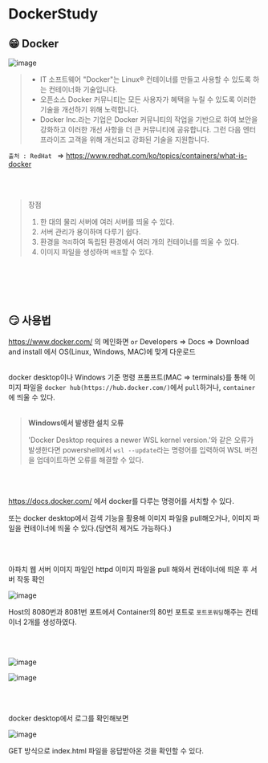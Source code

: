 # DockerStudy


## 😁 Docker

![image](https://github.com/heohgoo/DockerStudy/assets/95553132/9f0e2528-73ce-4d0f-b8c7-3d50f4ff3de0)


> * IT 소프트웨어 "Docker"는 Linux® 컨테이너를 만들고 사용할 수 있도록 하는 컨테이너화 기술입니다.
> * 오픈소스 Docker 커뮤니티는 모든 사용자가 혜택을 누릴 수 있도록 이러한 기술을 개선하기 위해 노력합니다.
> * Docker Inc.라는 기업은 Docker 커뮤니티의 작업을 기반으로 하여 보안을 강화하고 이러한 개선 사항을 더 큰 커뮤니티에 공유합니다. 그런 다음 엔터프라이즈 고객을 위해 개선되고 강화된 기술을 지원합니다.

```출처 : RedHat ``` => https://www.redhat.com/ko/topics/containers/what-is-docker

<br/>
<br/>



> 장점
> 
> 1. 한 대의 물리 서버에 여러 서버를 띄울 수 있다.
> 2. 서버 관리가 용이하며 다루기 쉽다.
> 3. 환경을 `격리`하여 독립된 환경에서 여러 개의 컨테이너를 띄울 수 있다.
> 4. 이미지 파일을 생성하며 `배포`할 수 있다.

<br/>
<br/>
<br/>
<br/>

## 😏 사용법

https://www.docker.com/ 의 메인화면 `or` Developers => Docs => Download and install 에서 OS(Linux, Windows, MAC)에 맞게 다운로드
<br/>
<br/>

docker desktop이나 Windows 기준 명령 프롬프트(MAC => terminals)를 통해 이미지 파일을 `docker hub(https://hub.docker.com/)`에서 `pull`하거나, `container`에 띄울 수 있다.
<br/>
<br/>

> **Windows에서 발생한 설치 오류**
>  
> 'Docker Desktop requires a newer WSL kernel version.'와 같은 오류가 발생한다면 powershell에서 `wsl --update`라는 명령어를 입력하여 WSL 버전을 업데이트하면 오류를 해결할 수 있다.

<br/>
<br/>

https://docs.docker.com/ 에서 docker를 다루는 명령어를 서치할 수 있다.

또는 docker desktop에서 검색 기능을 활용해 이미지 파일을 pull해오거나, 이미지 파일을 컨테이너에 띄울 수 있다.(당연히 제거도 가능하다.)

<br/>
<br/>

아파치 웹 서버 이미지 파일인 httpd 이미지 파일을 pull 해와서 컨테이너에 띄운 후 서버 작동 확인

![image](https://github.com/heohgoo/DockerStudy/assets/95553132/c364447c-3690-49c4-94c3-fe244d091285)

Host의 8080번과 8081번 포트에서 Container의 80번 포트로 `포트포워딩`해주는 컨테이너 2개를 생성하였다.

<br/>
<br/>

![image](https://github.com/heohgoo/DockerStudy/assets/95553132/c224123c-256c-45cd-8a92-d869a1327376)

![image](https://github.com/heohgoo/DockerStudy/assets/95553132/edcfa49e-5fb1-455d-8d79-b0740d21c006)

<br/>
<br/>

docker desktop에서 로그를 확인해보면

![image](https://github.com/heohgoo/DockerStudy/assets/95553132/228a6c51-8f17-4342-9fc3-f470d692677d)

GET 방식으로 index.html 파일을 응답받아온 것을 확인할 수 있다.











